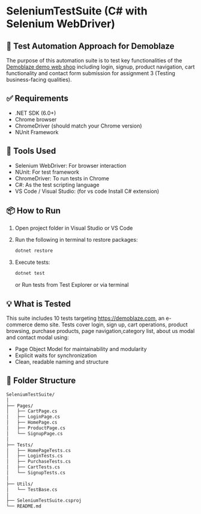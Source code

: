 
# SeleniumTestSuite (C# with Selenium WebDriver)

## 📄 Test Automation Approach for Demoblaze

The purpose of this automation suite is to test key functionalities of the [Demoblaze demo web shop](https://www.demoblaze.com/) including login, signup, product navigation, cart functionality and contact form submission for assignment 3 (Testing business-facing qualities).

## ✅ Requirements

- .NET SDK (6.0+)
- Chrome browser
- ChromeDriver (should match your Chrome version)
- NUnit Framework

## 🔧 Tools Used

- Selenium WebDriver: For browser interaction
- NUnit: For test framework
- ChromeDriver: To run tests in Chrome
- C#: As the test scripting language
- VS Code / Visual Studio: (for vs code Install C# extension)

## 📦 How to Run

1. Open project folder in Visual Studio or VS Code
2. Run the following in terminal to restore packages:

   ```bash
   dotnet restore
   ```

3. Execute tests:

   ```bash
   dotnet test
   ```

   or Run tests from Test Explorer or via terminal

## 💡 What is Tested

This suite includes 10 tests targeting https://demoblaze.com, an e-commerce demo site. Tests cover login, sign up, cart operations, product browsing, purchase products, page navigation,category list, about us modal  and contact modal using:

- Page Object Model for maintainability and modularity
- Explicit waits for synchronization
- Clean, readable naming and structure

## 📁 Folder Structure

```bash
SeleniumTestSuite/
│
├── Pages/
│   ├── CartPage.cs
│   ├── LoginPage.cs
│   ├── HomePage.cs
│   ├── ProductPage.cs
│   └── SignupPage.cs
│
├── Tests/
│   ├── HomePageTests.cs
│   ├── LoginTests.cs
│   ├── PurchaseTests.cs
│   ├── CartTests.cs
│   └── SignupTests.cs
│
├── Utils/
│   └── TestBase.cs
│ 
├── SeleniumTestSuite.csproj
└── README.md
```
